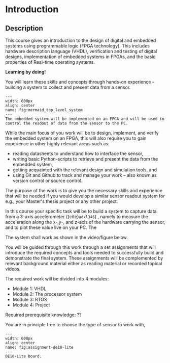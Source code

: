 # Introduction


## Description
This course gives an introduction to the design of digital and embedded systems using programmable logic (FPGA technology). This includes hardware description language (VHDL), verification and testing of digital designs, implementation of embedded systems in FPGAs, and the basic properties of Real-time operating systems.


**Learning by doing!**

You will learn these skills and concepts through hands-on experience – building a system to collect and present data from a sensor. 

```{figure} ../graphics/mermaid_top_level_system.pdf
---
width: 600px
align: center
name: fig:mermaid_top_level_system
---
The embedded system will be implemented on an FPGA and will be used to control the readout of data from the sensor to the PC.
```

While the main focus of you work will be to design, implement, and verify the embedded system on an FPGA, this will also require you to gain experience in other highly relevant areas such as: 
 - reading datasheets to understand how to interface the sensor,
 - writing basic Python-scripts to retrieve and present the data from the embedded system,
 - getting acquainted with the relevant design and simulation tools, and
 - using Git and Github to track and manage your work – also known as version control or source control.

The purpose of the work is to give you the necessary skills and experience that will be needed if you would develop a similar sensor readout system for e.g., your Master's thesis project or any other project. 

In this course your specific task will be to build a system to capture data from a 3-axis accelerometer ({cite}`adxl345`) , namely to measure the acceleration along the x-,y-, and z-axis of the hardware carrying the sensor, and to plot these value live on your PC. The 

The system shall work as shown in the video/figure below. 



You will be guided through this work through a set assignments that will introduce the required concepts and tools needed to successfully build and demonstrate the final system. These assignments will be complemented by relevant background material either as reading material or recorded topical videos.


The required work will be divided into 4 modules:
- Module 1: VHDL
- Module 2: The processor system
- Module 3: RTOS
- Module 4: Project


Required prerequisite knowledge: ??


You are in principle free to choose the type of sensor to work with, 

```{figure} ../images/de10-lite_layout_top.jpg 
---
width: 600px
align: center
name: fig:assignment-de10-lite
---
DE10-Lite board.
```




<!-- 
You will work with the course content through a set of assignments and an embedded systems project. Supplementary material will be provided either as recorded topical videos or reading material on this webpage or from relevant text books and articles.

We will be using a combination of Canvas and Github.uio.no (Links to an external site.) for the organisation of course material.   You will need to login to Github.uio.no (Links to an external site.) with your UiO username.   Canvas will be your central starting point for navigating through the course material. 

I will try to create a path to guide you through the course and material by using the modules feature in Canvas combined. Some material will be available directly in Canvas and some material will be provided as links to external sites or documents. -->


